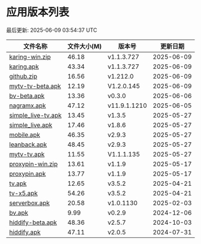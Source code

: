 # 应用版本列表

最后更新: 2025-06-09 03:54:37 UTC

| 文件名称 | 文件大小(M) | 版本号 | 更新日期 |
|----------|------------|--------|----------|
| [karing-win.zip](https://raw.githubusercontent.com/tmxia/iptv/main/apk/karing-win.zip) | 46.18 | v1.1.3.727 | 2025-06-09 |
| [karing.apk](https://raw.githubusercontent.com/tmxia/iptv/main/apk/karing.apk) | 43.34 | v1.1.3.727 | 2025-06-09 |
| [github.zip](https://raw.githubusercontent.com/tmxia/iptv/main/apk/github.zip) | 16.56 | v1.212.0 | 2025-06-09 |
| [mytv-tv-beta.apk](https://raw.githubusercontent.com/tmxia/iptv/main/apk/mytv-tv-beta.apk) | 12.19 | V1.2.0.145 | 2025-06-09 |
| [bv-beta.apk](https://raw.githubusercontent.com/tmxia/iptv/main/apk/bv-beta.apk) | 13.36 | v0.3.0 | 2025-06-06 |
| [nagramx.apk](https://raw.githubusercontent.com/tmxia/iptv/main/apk/nagramx.apk) | 47.12 | v11.9.1.1210 | 2025-06-05 |
| [simple_live-tv.apk](https://raw.githubusercontent.com/tmxia/iptv/main/apk/simple_live-tv.apk) | 13.45 | v1.3.5 | 2025-05-27 |
| [simple_live.apk](https://raw.githubusercontent.com/tmxia/iptv/main/apk/simple_live.apk) | 17.46 | v1.8.6 | 2025-05-27 |
| [mobile.apk](https://raw.githubusercontent.com/tmxia/iptv/main/apk/mobile.apk) | 46.35 | v2.9.3 | 2025-05-27 |
| [leanback.apk](https://raw.githubusercontent.com/tmxia/iptv/main/apk/leanback.apk) | 48.45 | v2.9.3 | 2025-05-27 |
| [mytv-tv.apk](https://raw.githubusercontent.com/tmxia/iptv/main/apk/mytv-tv.apk) | 11.55 | V1.1.1.135 | 2025-05-27 |
| [proxypin-win.zip](https://raw.githubusercontent.com/tmxia/iptv/main/apk/proxypin-win.zip) | 13.61 | v1.1.9 | 2025-05-17 |
| [proxypin.apk](https://raw.githubusercontent.com/tmxia/iptv/main/apk/proxypin.apk) | 13.77 | v1.1.9 | 2025-05-17 |
| [tv.apk](https://raw.githubusercontent.com/tmxia/iptv/main/apk/tv.apk) | 12.65 | v3.5.2 | 2025-04-21 |
| [tv-x5.apk](https://raw.githubusercontent.com/tmxia/iptv/main/apk/tv-x5.apk) | 54.26 | v3.5.2 | 2025-04-21 |
| [serverbox.apk](https://raw.githubusercontent.com/tmxia/iptv/main/apk/serverbox.apk) | 20.58 | v1.0.1130 | 2025-02-03 |
| [bv.apk](https://raw.githubusercontent.com/tmxia/iptv/main/apk/bv.apk) | 9.99 | v0.2.9 | 2024-12-06 |
| [hiddify-beta.apk](https://raw.githubusercontent.com/tmxia/iptv/main/apk/hiddify-beta.apk) | 48.36 | v2.5.7 | 2024-10-03 |
| [hiddify.apk](https://raw.githubusercontent.com/tmxia/iptv/main/apk/hiddify.apk) | 47.11 | v2.0.5 | 2024-07-31 |
